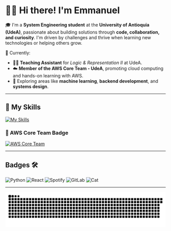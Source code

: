 
# 👨‍💻 Hi there! I'm Emmanuel 

🎓 I'm a **System Engineering student** at the **University of Antioquia (UdeA)**, passionate about building solutions through **code, collaboration, and curiosity**. I'm driven by challenges and thrive when learning new technologies or helping others grow.

🚀 Currently:
- 👨‍🏫 **Teaching Assistant** for *Logic & Representation II* at UdeA.
- ☁️ **Member of the AWS Core Team - UdeA**, promoting cloud computing and hands-on learning with AWS.
- 💬 Exploring areas like **machine learning**, **backend development**, and **systems design**.

---

## 🚀 My Skills

[![My Skills](https://skillicons.dev/icons?i=ts,react,tailwind,python,html,postgres,aws)](https://skillicons.dev)

### 🏅 AWS Core Team Badge  
[![AWS Core Team](https://images.credly.com/size/80x80/images/68fdcd60-3f31-4a24-b87a-90110ab11ee9/blob)](https://www.credly.com/badges/68fdcd60-3f31-4a24-b87a-90110ab11ee9/public_url)

---


## Badges 🛠️

![Python](https://img.shields.io/badge/Python-3776AB?logo=python&logoColor=white)
![React](https://img.shields.io/badge/React-61DAFB?logo=react&logoColor=white)
![Spotify](https://img.shields.io/badge/Spotify-1DB954?logo=spotify&logoColor=white)
![GitLab](https://img.shields.io/badge/GitLab-FC6D26?logo=gitlab&logoColor=white)
![Cat](https://img.shields.io/badge/Cat-FFF?logo=cat&logoColor=orange&label=%F0%9F%90%B1)

---

![Languages Classic](dist/github-contribution-grid-snake.svg)

<!--
**Emma-Ok/Emma-Ok** is a ✨ _special_ ✨ repository because its `README.md` (this file) appears on your GitHub profile.

Here are some ideas to get you started:

- 🔭 I’m currently working on ...
- 🌱 I’m currently learning ...
- 👯 I’m looking to collaborate on ...
- 🤔 I’m looking for help with ...
- 💬 Ask me about ...
- 📫 How to reach me: ...
- 😄 Pronouns: ...
- ⚡ Fun fact: ...
-->
